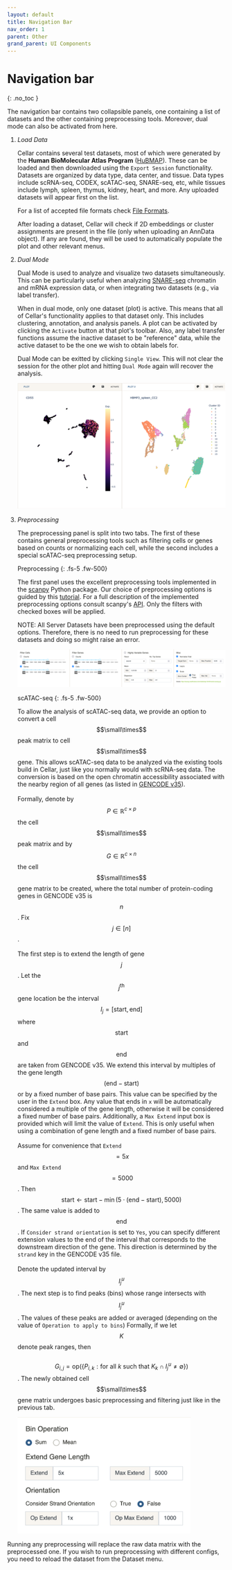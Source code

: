 ```yaml
---
layout: default
title: Navigation Bar
nav_order: 1
parent: Other
grand_parent: UI Components
---
```


# Navigation bar
{: .no_toc }

The navigation bar contains two collapsible panels, one containing a list
of datasets and the other containing preprocessing tools. Moreover,
dual mode can also be activated from here.

<div class="code-example" markdown="1">

1. *Load Data*

    Cellar contains several test datasets, most of which were generated by the
    **Human BioMolecular Atlas Program**
    ([HuBMAP](https://hubmapconsortium.org/)). These can be loaded and
    then downloaded using the `Export Session` functionality.
    Datasets are organized by data type, data center, and tissue.
    Data types include scRNA-seq, CODEX, scATAC-seq, SNARE-seq, etc,
    while tissues include lymph, spleen, thymus, kidney, heart, and more.
    Any uploaded datasets will appear first on the list.

    For a list of accepted file formats check [File Formats](/docs/file-formats).

    After loading a dataset, Cellar will check if 2D embeddings or cluster
    assignments are present in the file (only when uploading an AnnData object).
    If any are found, they will be used to automatically populate the plot and other
    relevant menus.

2. *Dual Mode*

    Dual Mode is used to analyze and visualize two datasets
    simultaneously. This can be particularly useful when analyzing
    [SNARE-seq](https://www.nature.com/articles/s41587-019-0290-0)
    chromatin and mRNA expression data, or when integrating two datasets
    (e.g., via label transfer).

    When in dual mode, only one dataset (plot) is active. This means that
    all of Cellar's functionality applies to that dataset only. This includes
    clustering, annotation, and analysis panels. A plot can be activated
    by clicking the `Activate` button at that plot's
    toolbar. Also, any label transfer functions assume the inactive dataset
    to be "reference" data, while the active dataset to be the one we wish
    to obtain labels for.

    Dual Mode can be exitted by clicking `Single View`. This will not
    clear the session for the other plot and hitting `Dual Mode` again will
    recover the analysis.

    <img src="../../../images/dual-mode.png" class="center"/>

3. *Preprocessing*

    The preprocessing panel is split into two tabs. The first of these
    contains general preprocessing tools such as filtering cells or genes
    based on counts or normalizing each cell, while the second includes
    a special scATAC-seq preprocessing setup.

    Preprocessing
    {: .fs-5 .fw-500}

    The first panel uses the excellent preprocessing
    tools implemented in the [scanpy](https://scanpy.readthedocs.io/en/stable/)
    Python package. Our choice of preprocessing options is guided by this
    [tutorial](https://scanpy-tutorials.readthedocs.io/en/latest/pbmc3k.html).
    For a full description of the implemented preprocessing options consult scanpy's
    [API](https://scanpy.readthedocs.io/en/stable/api.html#module-scanpy.pp).
    Only the filters with checked boxes will be applied.

    NOTE: All Server Datasets have
    been preprocessed using the default options. Therefore, there is no need to
    run preprocessing for these datasets and doing so might raise an error.

    <img src="../../../images/prep.png" class="center"/>

    scATAC-seq
    {: .fs-5 .fw-500}

    To allow the analysis of scATAC-seq data, we provide an option to convert
    a cell $$\small\times$$ peak matrix to cell $$\small\times$$ gene.
    This allows scATAC-seq data to be analyzed via the existing tools
    build in Cellar, just like you normally would with scRNA-seq data.
    The conversion is based on the open chromatin accessibility associated
    with the nearby region of all genes (as listed in
    [GENCODE v35](https://www.gencodegenes.org/human/release_35.html)).<br><br>
    Formally, denote by $$P\in\mathbb{R}^{c\times p}$$ the
    cell $$\small\times$$ peak matrix and by $$G\in\mathbb{R}^{c\times n}$$ the
    cell $$\small\times$$ gene matrix to be created, where the total number of
    protein-coding genes in GENCODE v35 is $$n$$. Fix $$j\in[n]$$. <br><br>
    The first step is to extend the length of gene $$j$$. Let the
    $$j^{\text{th}}$$ gene location be the interval
    $$I_j=[\text{start}, \text{end}]$$ where $$\text{start}$$ and $$\text{end}$$
    are taken from GENCODE v35. We extend this interval by multiples of the
    gene length $$(\text{end} - \text{start})$$ or by a fixed number of base
    pairs. This value can be specified by the user in the
    `Extend` box. Any value that ends in `x` will
    be automatically considered a multiple of the gene length, otherwise
    it will be considered a fixed number of base pairs. Additionally, a
    `Max Extend` input box is provided which will limit
    the value of `Extend`. This is only useful when
    using a combination of gene length and a fixed number of base pairs. <br><br>
    Assume for convenience that `Extend`$$=5x$$ and
    `Max Extend`$$=5000$$. Then
    $$\text{start} \leftarrow \text{start} - \min(5\cdot(\text{end} -
    \text{start}), 5000)$$. The same value is added to $$\text{end}$$.
    If `Consider strand orientation` is set to `Yes`,
    you can specify different extension values to the end of the interval that
    corresponds to the downstream direction of the gene. This direction is
    determined by the `strand` key in the GENCODE v35 file. <br><br>
    Denote the updated interval by $$I_j^u$$. The next step is to find peaks
    (bins) whose range intersects with $$I_j^u$$. The values of these peaks
    are added or averaged (depending on the value of
    `Operation to apply to bins`) Formally, if we let
    $$K$$ denote peak ranges, then<br><br>
    $$G_{i, j} = \text{op}(\{P_{i, k}: \text{for all } k \text{ such that } K_k
    \cap I_j^u \neq \emptyset\})$$.
    The newly obtained cell $$\small\times$$ gene matrix undergoes basic
    preprocessing and filtering just like in the previous tab.

    <img src="../../../images/atac-prep.png" width="400" class="center"/>
</div>

Running any preprocessing
will replace the raw data matrix with the preprocessed one.
If you wish to run preprocessing with different configs, you need
to reload the dataset from the Dataset menu.

<!-- <img src="/images/enrich.png" class="center"/> -->
